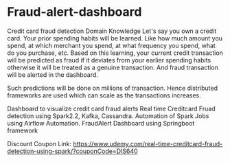 # Fraud-alert-dashboard

Credit card fraud detection Domain Knowledge
Let's say you own a credit card. Your prior spending habits will be learned. Like how much amount you spend, at which merchant you spend, at what frequency you spend, what do you purchase, etc. 
Based on this learning, your current credit transaction will be predicted as fraud if it deviates from your earlier spending habits otherwise it will be treated as a genuine transaction. And fraud transaction will be alerted in the dashboard. 

Such predictions will be done on millions of transaction. Hence distributed frameworks are used which can scale as the transactions increases.


Dashboard to visualize credit card fraud alerts
Real time Creditcard Fruad detection using
  Spark2.2, 
  Kafka, 
  Cassandra. 
  Automation of Spark Jobs using Airflow Automation.
  FraudAlert Dashboard using Springboot framework
  
Discount Coupon Link: https://www.udemy.com/real-time-creditcard-fraud-detection-using-spark/?couponCode=DIS640
